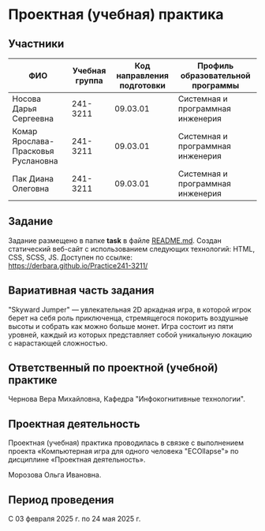 # Проектная (учебная) практика

## Участники

| ФИО | Учебная группа | Код направления подготовки | Профиль образовательной программы |
|-|-|-|-|
| Носова Дарья Сергеевна | 241-3211 | 09.03.01 | Системная и программная инженерия |
| Комар Ярослава-Прасковья Руслановна | 241-3211 | 09.03.01 | Системная и программная инженерия |
| Пак Диана Олеговна | 241-3211 | 09.03.01 | Системная и программная инженерия |

## Задание

Задание размещено в папке **task** в файле [README.md](task/README.md).
Создан статический веб-сайт с использованием следующих технологий: HTML, CSS, SCSS, JS. Доступен по ссылке: https://derbara.github.io/Practice241-3211/

## Вариативная часть задания

"Skyward Jumper" — увлекательная 2D аркадная игра, в которой игрок берет на себя роль приключенца, стремящегося покорить воздушные высоты и собрать как можно больше монет. Игра состоит из пяти уровней, каждый из которых представляет собой уникальную локацию с нарастающей сложностью. 

## Ответственный по проектной (учебной) практике

Чернова Вера Михайловна, Кафедра "Инфокогнитивные технологии".

## Проектная деятельность

Проектная (учебная) практика проводилась в связке с выполнением проекта «Компьютерная игра для одного человека "ECOllapse"» по дисциплине «Проектная деятельность».

Морозова Ольга Ивановна.

## Период проведения

С 03 февраля 2025 г. по 24 мая 2025 г.

